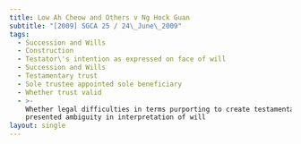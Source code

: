 ```yaml
---
title: Low Ah Cheow and Others v Ng Hock Guan
subtitle: "[2009] SGCA 25 / 24\_June\_2009"
tags:
  - Succession and Wills
  - Construction
  - Testator\'s intention as expressed on face of will
  - Succession and Wills
  - Testamentary trust
  - Sole trustee appointed sole beneficiary
  - Whether trust valid
  - >-
    Whether legal difficulties in terms purporting to create testamentary trust
    presented ambiguity in interpretation of will
layout: single
---
```


